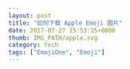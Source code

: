 ```yaml
---
layout: post
title: "如何下载 Apple Emoji 图片"
date: 2017-07-27 15:53:15+0800
thumb: IMG_PATH/apple.svg
category: tech
tags: ["EmojiOne", "Emoji"]
---
```



